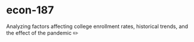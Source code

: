 # econ-187
Analyzing factors affecting college enrollment rates, historical trends, and the effect of the pandemic ✏️
